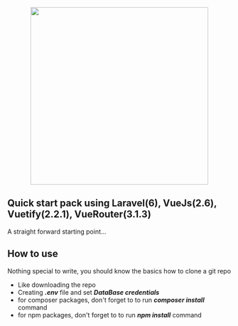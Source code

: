 <p align="center"><img src="https://miro.medium.com/max/1200/1*oE0NSMozOMPU-c2qO_kRDA.jpeg" width="400"></p>


## Quick start pack using Laravel(6), VueJs(2.6), Vuetify(2.2.1), VueRouter(3.1.3)
A straight forward starting point...

## How to use

Nothing special to write, you should know the basics how to clone a git repo
- Like downloading the repo
- Creating ***.env*** file and set ***DataBase credentials***
- for composer packages, don't forget to to run ***composer install*** command
- for npm packages, don't forget to to run ***npm install*** command
